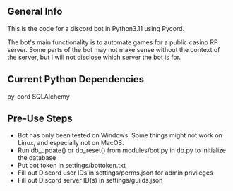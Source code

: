 ## General Info
This is the code for a discord bot in Python3.11 using Pycord.

The bot's main functionality is to automate games for a public casino RP server. Some parts of the bot may not make sense without the context of the server, but I will not disclose which server the bot is for.

## Current Python Dependencies
py-cord
SQLAlchemy

## Pre-Use Steps
- Bot has only been tested on Windows. Some things might not work on Linux, and especially not on MacOS.
- Run db_update() or db_reset() from modules/bot.py in db.py to initialize the database
- Put bot token in settings/bottoken.txt
- Fill out Discord user IDs in settings/perms.json for admin privileges
- Fill out Discord server ID(s) in settings/guilds.json
